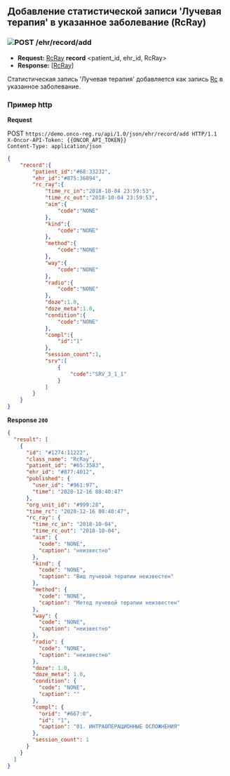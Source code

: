 ## Добавление статистической записи 'Лучевая терапия' в указанное заболевание (RcRay)

### ![POST](../../../../../img/post.png) /ehr/record/add
* **Request:** [RcRay](../../../../../types/types.md#com.siams.med.api.Rc.RcRay) **record** <patient_id, ehr_id, RcRay>
* **Response:** [[RcRay](../../../../../types/types.md#com.siams.med.api.Rc.RcRay)]

Статистическая запись 'Лучевая терапия' добавляется как запись [Rc](../../../../../types/types.md#com.siams.med.api.Rc) в указанное заболевание.

### Пример http

**Request**

POST `https://demo.onco-reg.ru/api/1.0/json/ehr/record/add HTTP/1.1`  
`X-Oncor-API-Token: {{ONCOR_API_TOKEN}}`  
`Content-Type: application/json`  

```json
{
    "record":{
        "patient_id":"#68:33232",
        "ehr_id":"#875:36094",
        "rc_ray":{
            "time_rc_in":"2018-10-04 23:59:53",
            "time_rc_out":"2018-10-04 23:59:53",
            "aim":{
                "code":"NONE"
            },
            "kind":{
                "code":"NONE"
            },
            "method":{
                "code":"NONE"
            },
            "way":{
                "code":"NONE"
            },
            "radio":{
                "code":"NONE"
            },
            "doze":1.0,
            "doze_meta":1.0,
            "condition":{
                "code":"NONE"
            },
            "compl":{
                "id":"1"
            },
            "session_count":1,
            "srv":[
                {
                    "code":"SRV_3_1_1"
                }
            ]
        }
    }
}
```

**Response `200`**

```json
{
  "result": [
    {
      "id": "#1274:11222",
      "class_name": "RcRay",
      "patient_id": "#65:3583",
      "ehr_id": "#877:4012",
      "published": {
        "user_id": "#961:97",
        "time": "2020-12-16 08:40:47"
      },
      "org_unit_id": "#999:28",
      "time_rc": "2020-12-16 08:40:47",
      "rc_ray": {
        "time_rc_in": "2018-10-04",
        "time_rc_out": "2018-10-04",
        "aim": {
          "code": "NONE",
          "caption": "неизвестно"
        },
        "kind": {
          "code": "NONE",
          "caption": "Вид лучевой терапии неизвестен"
        },
        "method": {
          "code": "NONE",
          "caption": "Метод лучевой терапии неизвестен"
        },
        "way": {
          "code": "NONE",
          "caption": "неизвестно"
        },
        "radio": {
          "code": "NONE",
          "caption": "неизвестно"
        },
        "doze": 1.0,
        "doze_meta": 1.0,
        "condition": {
          "code": "NONE",
          "caption": ""
        },
        "compl": {
          "orid": "#667:0",
          "id": "1",
          "caption": "01. ИНТРАОПЕРАЦИОННЫЕ ОСЛОЖНЕНИЯ"
        },
        "session_count": 1
      }
    }
  ]
}
```

